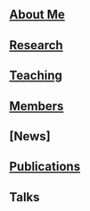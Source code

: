 ## [About Me](https://l-x-x.github.io/CV/)

## [Research](https://l-x-x.github.io/research/)

## [Teaching](https://l-x-x.github.io/teaching/)

## [Members](https://l-x-x.github.io/members/)

## [News] 

## [Publications](https://l-x-x.github.io/publications/)

## Talks

